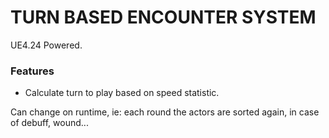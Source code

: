 # TURN BASED ENCOUNTER SYSTEM
UE4.24 Powered.


### Features

+ Calculate turn to play based on speed statistic.

Can change on runtime, ie: each round the actors are sorted again, in case of debuff, wound...